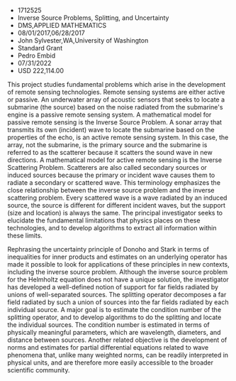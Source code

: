 
* 1712525
* Inverse Source Problems, Splitting, and Uncertainty
* DMS,APPLIED MATHEMATICS
* 08/01/2017,06/28/2017
* John Sylvester,WA,University of Washington
* Standard Grant
* Pedro Embid
* 07/31/2022
* USD 222,114.00

This project studies fundamental problems which arise in the development of
remote sensing technologies. Remote sensing systems are either active or
passive. An underwater array of acoustic sensors that seeks to locate a
submarine (the source) based on the noise radiated from the submarine's engine
is a passive remote sensing system. A mathematical model for passive remote
sensing is the Inverse Source Problem. A sonar array that transmits its own
(incident) wave to locate the submarine based on the properties of the echo, is
an active remote sensing system. In this case, the array, not the submarine, is
the primary source and the submarine is referred to as the scatterer because it
scatters the sound wave in new directions. A mathematical model for active
remote sensing is the Inverse Scattering Problem. Scatterers are also called
secondary sources or induced sources because the primary or incident wave causes
them to radiate a secondary or scattered wave. This terminology emphasizes the
close relationship between the inverse source problem and the inverse scattering
problem. Every scattered wave is a wave radiated by an induced source, the
source is different for different incident waves, but the support (size and
location) is always the same. The principal investigator seeks to elucidate the
fundamental limitations that physics places on these technologies, and to
develop algorithms to extract all information within these limits.

Rephrasing the uncertainty principle of Donoho and Stark in terms of
inequalities for inner products and estimates on an underlying operator has made
it possible to look for applications of these principles in new contexts,
including the inverse source problem. Although the inverse source problem for
the Helmholtz equation does not have a unique solution, the investigator has
developed a well-defined notion of support for far fields radiated by unions of
well-separated sources. The splitting operator decomposes a far field radiated
by such a union of sources into the far fields radiated by each individual
source. A major goal is to estimate the condition number of the splitting
operator, and to develop algorithms to do the splitting and locate the
individual sources. The condition number is estimated in terms of physically
meaningful parameters, which are wavelength, diameters, and distance between
sources. Another related objective is the development of norms and estimates for
partial differential equations related to wave phenomena that, unlike many
weighted norms, can be readily interpreted in physical units, and are therefore
more easily accessible to the broader scientific community.
